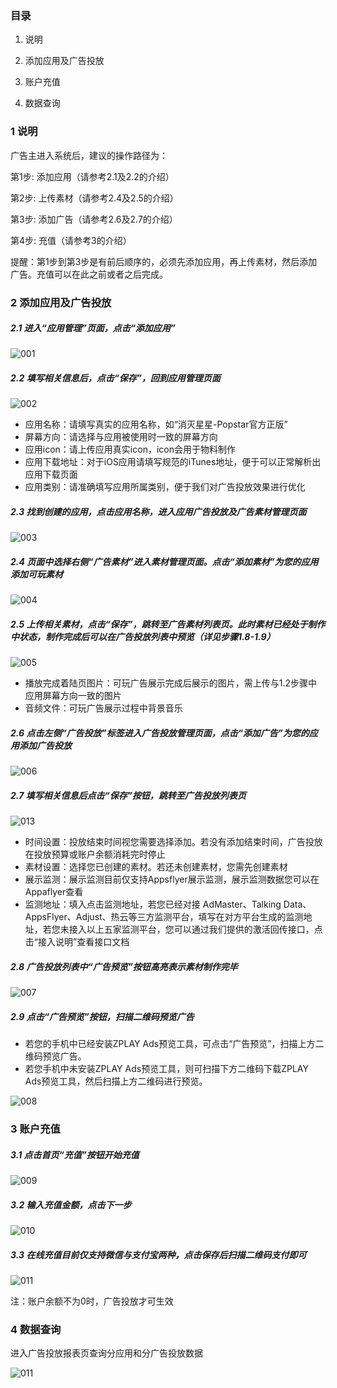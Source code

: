 ### 目录
1. 说明

2. 添加应用及广告投放

3. 账户充值

4. 数据查询

### 1 说明
广告主进入系统后，建议的操作路径为：

第1步: 添加应用（请参考2.1及2.2的介绍）

第2步: 上传素材（请参考2.4及2.5的介绍）

第3步: 添加广告（请参考2.6及2.7的介绍）

第4步: 充值（请参考3的介绍）

提醒：第1步到第3步是有前后顺序的，必须先添加应用，再上传素材，然后添加广告。充值可以在此之前或者之后完成。

### 2 添加应用及广告投放

##### 2.1 进入“应用管理”页面，点击“添加应用”

![001](adimgscn/001.png)

##### 2.2 填写相关信息后，点击“保存”，回到应用管理页面

![002](adimgscn/002.png)

- 应用名称：请填写真实的应用名称，如“消灭星星-Popstar官方正版”
- 屏幕方向：请选择与应用被使用时一致的屏幕方向
- 应用icon：请上传应用真实icon，icon会用于物料制作
- 应用下载地址：对于iOS应用请填写规范的iTunes地址，便于可以正常解析出应用下载页面
- 应用类别：请准确填写应用所属类别，便于我们对广告投放效果进行优化

##### 2.3 找到创建的应用，点击应用名称，进入应用广告投放及广告素材管理页面

![003](adimgscn/003.png)

##### 2.4 页面中选择右侧“广告素材”进入素材管理页面。点击“添加素材”为您的应用添加可玩素材

![004](adimgscn/004.png)

##### 2.5 上传相关素材，点击“保存”，跳转至广告素材列表页。此时素材已经处于制作中状态，制作完成后可以在广告投放列表中预览（详见步骤1.8-1.9）

![005](adimgscn/005.png)

- 播放完成着陆页图片：可玩广告展示完成后展示的图片，需上传与1.2步骤中应用屏幕方向一致的图片
- 音频文件：可玩广告展示过程中背景音乐

##### 2.6 点击左侧“广告投放”标签进入广告投放管理页面，点击“添加广告”为您的应用添加广告投放

![006](adimgscn/006.png)

##### 2.7 填写相关信息后点击“保存”按钮，跳转至广告投放列表页

![013](adimgscn/013.png)

- 时间设置：投放结束时间视您需要选择添加。若没有添加结束时间，广告投放在投放预算或账户余额消耗完时停止
- 素材设置：选择您已创建的素材。若还未创建素材，您需先创建素材
- 展示监测：展示监测目前仅支持Appsflyer展示监测，展示监测数据您可以在Appaflyer查看
- 监测地址：填入点击监测地址，若您已经对接 AdMaster、Talking Data、AppsFlyer、Adjust、热云等三方监测平台，填写在对方平台生成的监测地址，若您未接入以上五家监测平台，您可以通过我们提供的激活回传接口，点击“接入说明”查看接口文档

##### 2.8 广告投放列表中“广告预览”按钮高亮表示素材制作完毕

![007](adimgscn/007.png)

##### 2.9 点击“广告预览”按钮，扫描二维码预览广告
- 若您的手机中已经安装ZPLAY Ads预览工具，可点击“广告预览”，扫描上方二维码预览广告。
- 若您手机中未安装ZPLAY Ads预览工具，则可扫描下方二维码下载ZPLAY Ads预览工具，然后扫描上方二维码进行预览。

![008](adimgscn/008.png)


### 3 账户充值

##### 3.1 点击首页“充值”按钮开始充值

![009](adimgscn/009.png)

##### 3.2 输入充值金额，点击下一步

![010](adimgscn/010.png)

##### 3.3 在线充值目前仅支持微信与支付宝两种，点击保存后扫描二维码支付即可

![011](adimgscn/011.png)

注：账户余额不为0时，广告投放才可生效

### 4 数据查询

进入广告投放报表页查询分应用和分广告投放数据

![011](adimgscn/012.png)

